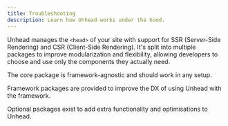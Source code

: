 ```yaml
---
title: Troubleshooting
description: Learn how Unhead works under the hood.
---
```


Unhead manages the `<head>` of your site with support for SSR (Server-Side Rendering) and CSR (Client-Side Rendering). It's split into multiple packages to improve modularization and flexibility, allowing developers to choose and use only the components they actually need.

The core package is framework-agnostic and should work in any setup.

Framework packages are provided to improve the DX of using Unhead with the framework.

Optional packages exist to add extra functionality and optimisations to Unhead.
